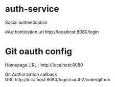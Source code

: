 # auth-service
Social authentication 

#Authontication url
http://localhost:8080/login

# Git oauth config
Homepage URL : http://localhost:8080

Git Authorization callback URL:http://localhost:8080/login/oauth2/code/github
